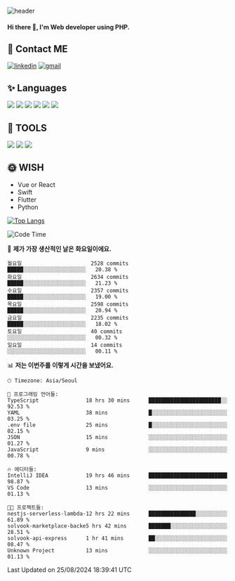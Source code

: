 ![header](https://capsule-render.vercel.app/api?type=waving&color=auto&height=300&section=header&text=Elin&fontSize=90&animation=twinkling)

#### Hi there 👋, I'm <b>Web developer</b> using PHP. ####

<!--
- 🔭 I’m currently working on Uniwill
- 🌱 I’m currently learning Vue or React or Python.
-->

<!---#### I am PHP developer --->

## 💌 Contact ME ###
[<img src='https://img.shields.io/badge/-EunjiKo-%230A66C2?style=flat-square&logo=LinkedIn&logoColor=white' alt='linkedin'>](https://www.linkedin.com/in/https://www.linkedin.com/in/eunji-ko-00a907164//)  [<img src='https://img.shields.io/badge/-einee214%40gmail.com-%23EA4335?style=flat-square&logo=Gmail&logoColor=white' alt='gmail'>](einee214@gmail.com)  


## ✨ Languages
<img src='https://img.shields.io/badge/-PHP-%23777BB4?style=for-the-badge&logo=PHP&logoColor=white'> <img src='https://img.shields.io/badge/-Laravel-%23FF2D20?style=for-the-badge&logo=Laravel&logoColor=white'> <img src='https://img.shields.io/badge/Jquery-%230769AD?style=for-the-badge&logo=Jquery&logoColor=white'> <img src='https://img.shields.io/badge/CSS3-%231572B6?style=for-the-badge&logo=CSS3&logoColor=white'> <img src='https://img.shields.io/badge/Bootstrap-%237952B3?style=for-the-badge&logo=Bootstrap&logoColor=white' > <img src='https://img.shields.io/badge/MySQL-%234479A1?style=for-the-badge&logo=MySQL&logoColor=white' >

## 🌷 TOOLS
<img src='https://img.shields.io/badge/PHPSTORM-%23000000?style=for-the-badge&logo=PhpStorm&logoColor=white' > <img src='https://img.shields.io/badge/GitLab-%23FCA121?style=for-the-badge&logo=GitLab&logoColor=white' > <img src='https://img.shields.io/badge/GitHub-%23181717?style=for-the-badge&logo=GitHub&logoColor=white'>


## 🌞 WISH
- Vue or React
- Swift
- Flutter
- Python


[![Top Langs](https://github-readme-stats.vercel.app/api/top-langs/?username=ein214&layout=compact)](https://github.com/anuraghazra/github-readme-stats)

<!--START_SECTION:waka-->
![Code Time](http://img.shields.io/badge/Code%20Time-3%2C725%20hrs%204%20mins-blue)

📅 **제가 가장 생산적인 날은 화요일이에요.** 

```text
월요일                      2528 commits        █████░░░░░░░░░░░░░░░░░░░░   20.38 % 
화요일                      2634 commits        █████░░░░░░░░░░░░░░░░░░░░   21.23 % 
수요일                      2357 commits        █████░░░░░░░░░░░░░░░░░░░░   19.00 % 
목요일                      2598 commits        █████░░░░░░░░░░░░░░░░░░░░   20.94 % 
금요일                      2235 commits        █████░░░░░░░░░░░░░░░░░░░░   18.02 % 
토요일                      40 commits          ░░░░░░░░░░░░░░░░░░░░░░░░░   00.32 % 
일요일                      14 commits          ░░░░░░░░░░░░░░░░░░░░░░░░░   00.11 % 
```


📊 **저는 이번주를 이렇게 시간을 보냈어요.** 

```text
🕑︎ Timezone: Asia/Seoul

💬 프로그래밍 언어들: 
TypeScript               18 hrs 30 mins      ███████████████████████░░   92.53 % 
YAML                     38 mins             █░░░░░░░░░░░░░░░░░░░░░░░░   03.25 % 
.env file                25 mins             █░░░░░░░░░░░░░░░░░░░░░░░░   02.15 % 
JSON                     15 mins             ░░░░░░░░░░░░░░░░░░░░░░░░░   01.27 % 
JavaScript               9 mins              ░░░░░░░░░░░░░░░░░░░░░░░░░   00.78 % 

🔥 에디터들: 
IntelliJ IDEA            19 hrs 46 mins      █████████████████████████   98.87 % 
VS Code                  13 mins             ░░░░░░░░░░░░░░░░░░░░░░░░░   01.13 % 

🐱‍💻 프로젝트들: 
nestjs-serverless-lambda-12 hrs 22 mins      ███████████████░░░░░░░░░░   61.89 % 
solvook-marketplace-backe5 hrs 42 mins       ███████░░░░░░░░░░░░░░░░░░   28.51 % 
solvook-api-express      1 hr 41 mins        ██░░░░░░░░░░░░░░░░░░░░░░░   08.47 % 
Unknown Project          13 mins             ░░░░░░░░░░░░░░░░░░░░░░░░░   01.13 % 
```


 Last Updated on 25/08/2024 18:39:41 UTC
<!--END_SECTION:waka-->

<!---![GitHub stats](https://github-readme-stats.vercel.app/api?username=ein214&show_icons=true&theme=dracula)  --->



